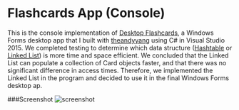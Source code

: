 # Flashcards App (Console)
This is the console implementation of [Desktop Flashcards](https://github.com/ryansama/Desktop-Flashcards), a Windows Forms desktop app that I built with [theandyyang](https://github.com/theandyyang) using C# in Visual Studio 2015. We completed testing to determine which data structure ([Hashtable](https://github.com/ryansama/Flashcards-Console-App/tree/hashtable-solution) or [Linked List](https://github.com/ryansama/Flashcards-Console-App/tree/linkedlist-solution)) is more time and space efficient. We concluded that the Linked List can populate a collection of Card objects faster, and that there was no significant difference in access times. Therefore, we implemented the Linked List in the program and decided to use it in the final Windows Forms desktop ap.

###Screenshot
![screenshot](https://github.com/ryansama/Flashcards-Console-App/blob/master/Screenshot.PNG)
